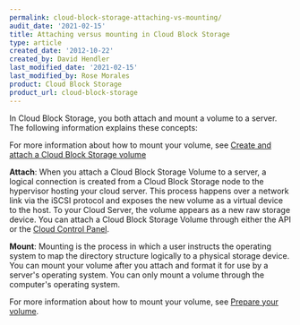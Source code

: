 ```yaml
---
permalink: cloud-block-storage-attaching-vs-mounting/
audit_date: '2021-02-15'
title: Attaching versus mounting in Cloud Block Storage
type: article
created_date: '2012-10-22'
created_by: David Hendler
last_modified_date: '2021-02-15'
last_modified_by: Rose Morales
product: Cloud Block Storage
product_url: cloud-block-storage
---
```


In Cloud Block Storage, you both attach and mount a volume to a server. The
following information explains these concepts:

For more information about how to mount your volume, see [Create and attach a Cloud Block Storage volume](/support/how-to/create-and-attach-a-cloud-block-storage-volume/)

**Attach**: When you attach a Cloud Block Storage Volume to a server, a
logical connection is created from a Cloud Block Storage node to the
hypervisor hosting your cloud server. This process happens over a network link
via the iSCSI protocol and exposes the new volume as a virtual device
to the host. To your Cloud Server, the volume appears as a new raw
storage device. You can attach a Cloud Block Storage Volume through
either the API or the [Cloud Control Panel](https://login.rackspace.com/).

**Mount**: Mounting is the process in which a user instructs the operating
system to map the directory structure logically to a physical storage device.
You can mount your volume after you attach and format it for use by a
server's operating system. You can only mount a volume through the computer's
operating system.

For more information about how to mount your volume, see [Prepare your volume](/support/how-to/prepare-your-cloud-block-storage-volume).
